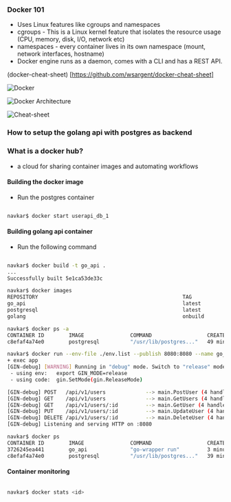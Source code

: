 ### Docker 101

* Uses Linux features like cgroups and namespaces
* cgroups - This is a Linux kernel feature that isolates the resource usage (CPU, memory, disk, I/O, network etc)
* namespaces - every container lives in its own namespace (mount, network interfaces, hostname)
* Docker engine runs as a daemon, comes with a CLI and has a REST API.

(docker-cheat-sheet) [https://github.com/wsargent/docker-cheat-sheet]

![Docker](https://github.com/navkar/user_api/blob/master/images/Docker-vs-Virtualization.jpg)

![Docker Architecture](https://github.com/navkar/user_api/blob/master/images/docker-architecture.png)

![Cheat-sheet](https://github.com/navkar/user_api/blob/master/images/docker_cheat_sheet.png)

### How to setup the golang api with postgres as backend

### What is a docker hub?

* a cloud for sharing container images and automating workflows

#### Building the docker image

* Run the postgres container

```bash

navkar$ docker start userapi_db_1
```

#### Building golang api container

* Run the following command

```bash

navkar$ docker build -t go_api .
...
Successfully built 5e1ca53de33c

navkar$ docker images
REPOSITORY                                               TAG                 IMAGE ID            CREATED             SIZE
go_api                                                   latest              5e1ca53de33c        8 minutes ago       739 MB
postgresql                                               latest              b5940e4e2b8e        32 hours ago        398 MB
golang                                                   onbuild             5e66373f9a5d        2 weeks ago         697 MB

navkar$ docker ps -a
CONTAINER ID        IMAGE               COMMAND                  CREATED             STATUS                    PORTS                    NAMES
c8efaf4a74e0        postgresql          "/usr/lib/postgres..."   49 minutes ago      Up 40 minutes             5432/tcp                 userapi_db_1

navkar$ docker run --env-file ./env.list --publish 8080:8080 --name go_api --link userapi_db_1:postgresql go_api
+ exec app
[GIN-debug] [WARNING] Running in "debug" mode. Switch to "release" mode in production.
 - using env:	export GIN_MODE=release
 - using code:	gin.SetMode(gin.ReleaseMode)

[GIN-debug] POST   /api/v1/users             --> main.PostUser (4 handlers)
[GIN-debug] GET    /api/v1/users             --> main.GetUsers (4 handlers)
[GIN-debug] GET    /api/v1/users/:id         --> main.GetUser (4 handlers)
[GIN-debug] PUT    /api/v1/users/:id         --> main.UpdateUser (4 handlers)
[GIN-debug] DELETE /api/v1/users/:id         --> main.DeleteUser (4 handlers)
[GIN-debug] Listening and serving HTTP on :8080

navkar$ docker ps
CONTAINER ID        IMAGE               COMMAND                  CREATED             STATUS              PORTS                    NAMES
3726245ea441        go_api              "go-wrapper run"         3 minutes ago       Up 3 minutes        0.0.0.0:8080->8080/tcp   go_api
c8efaf4a74e0        postgresql          "/usr/lib/postgres..."   39 minutes ago      Up 31 minutes       5432/tcp                 userapi_db_1
```

#### Container monitoring

```bash

navkar$ docker stats <id>
```